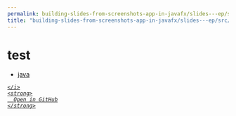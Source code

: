 ```yaml
---
permalink: building-slides-from-screenshots-app-in-javafx/slides---ep/src/test
title: "building-slides-from-screenshots-app-in-javafx/slides---ep/src/test"
---
```


# test
<ul>
  <li>
    <a href="java">
      java
    </a>
  </li>
</ul>
<div class="social open-gh-btn my-4">
  <a class="btn btn-github" href="https://github.com/tobiasbriones/test-blog-deploy/tree/main/swe/dev/java/javafx/drawing/productivity/building-slides-from-screenshots-app-in-javafx/slides---ep/src/test" target="_blank">
    <i class="fab fa-github">
      
    </i>
    <strong>
      Open in GitHub
    </strong>
  </a>
</div>